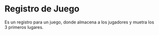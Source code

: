 # Registro de Juego
 Es un registro para un juego, donde almacena a los jugadores y muetra los 3 primeros lugares.
